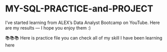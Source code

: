 # MY-SQL-PRACTICE-and-PROJECT
I’ve started learning from ALEX’s Data Analyst Bootcamp on YouTube. Here are my results — I hope you enjoy them :)

📚📚📚 Here is practice file you can check all of my skill I have been learning here 

